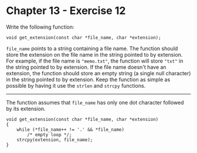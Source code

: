 # Chapter 13 - Exercise 12

Write the following function:

```
void get_extension(const char *file_name, char *extension);
```

`file_name` points to a string containing a file name. The function should store the extension on the file name in the string pointed to by extension. For example, if the file name is `"memo.txt"`, the function will store `"txt"` in the string pointed to by extension. If the file name doesn't have an extension, the function should store an empty string (a single null character) in the string pointed to by extension. Keep the function as simple as possible by having it use the `strlen` and `strcpy` functions.

---

The function assumes that `file_name` has only one dot character followed by its extension.  

```
void get_extension(const char *file_name, char *extension)
{
    while (*file_name++ != '.' && *file_name)
        /* empty loop */;
    strcpy(extension, file_name);
}
```
